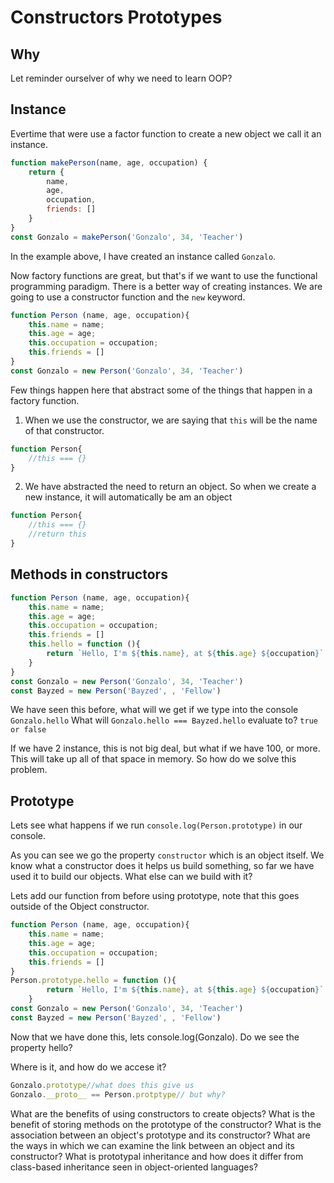 #  Constructors Prototypes

## Why

Let reminder ourselver of why we need to learn OOP? 

## Instance

Evertime that were use a factor function to create a new object we call it an instance.
```js
function makePerson(name, age, occupation) {
    return {
        name,
        age,
        occupation,
        friends: []
    }
}
const Gonzalo = makePerson('Gonzalo', 34, 'Teacher')
```
In the example above, I have created an instance called `Gonzalo`. 

Now factory functions are great, but that's if we want to use the functional programming paradigm. There is a better way of creating instances. We are going to use a constructor function and the `new` keyword. 

```js
function Person (name, age, occupation){
    this.name = name;
    this.age = age;
    this.occupation = occupation;
    this.friends = []
}
const Gonzalo = new Person('Gonzalo', 34, 'Teacher')
```

Few things happen here that abstract some of the things that happen in a factory function.

1. When we use the constructor, we are saying that `this` will be the name of that constructor. 

```js
function Person{
    //this === {}
}
```
2. We have abstracted the need to return an object. So when we create a new instance, it will automatically be am an object
```js
function Person{
    //this === {}
    //return this
}
```

## Methods in constructors

```js
function Person (name, age, occupation){
    this.name = name;
    this.age = age;
    this.occupation = occupation;
    this.friends = []
    this.hello = function (){
        return `Hello, I'm ${this.name}, at ${this.age} ${occupation}`
    }
}
const Gonzalo = new Person('Gonzalo', 34, 'Teacher')
const Bayzed = new Person('Bayzed', , 'Fellow')

```
We have seen this before, what will we get if we type into the console `Gonzalo.hello`
What will `Gonzalo.hello === Bayzed.hello` evaluate to? `true or false`

If we have 2 instance, this is not big deal, but what if we have 100, or more. This will take up all of that space in memory. So how do we solve this problem. 


## Prototype 

Lets see what happens if we run `console.log(Person.prototype)` in our console. 

As you can see we go the property `constructor` which is an object itself. We know what a constructor does it helps us build something, so far we have used it to build our objects. What else can we build with it?

Lets add our function from before using prototype, note that this goes outside of the Object constructor. 

```js
function Person (name, age, occupation){
    this.name = name;
    this.age = age;
    this.occupation = occupation;
    this.friends = []
}
Person.prototype.hello = function (){
        return `Hello, I'm ${this.name}, at ${this.age} ${occupation}`
    }
const Gonzalo = new Person('Gonzalo', 34, 'Teacher')
const Bayzed = new Person('Bayzed', , 'Fellow')
```
Now that we have done this, lets console.log(Gonzalo). Do we see the property hello?

Where is it, and how do we accese it?

```js
Gonzalo.prototype//what does this give us
Gonzalo.__proto__ == Person.protptype// but why?

```
What are the benefits of using constructors to create objects?
What is the benefit of storing methods on the prototype of the constructor?
What is the association between an object's prototype and its constructor?
What are the ways in which we can examine the link between an object and its constructor?
What is prototypal inheritance and how does it differ from class-based inheritance seen in object-oriented languages?



